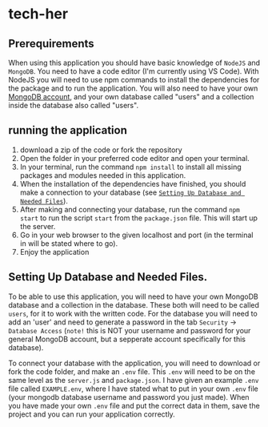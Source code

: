 # tech-her

## Prerequirements

When using this application you should have basic knowledge of `NodeJS` and `MongoDB`. You need to have a code editor (I'm currently using VS Code). With NodeJS you will need to use npm commands to install the dependencies for the package and to run the application. You will also need to have your own [MongoDB account](https://www.mongodb.com/), and your own database called "users" and a collection inside the database also called "users". 

## running the application

1. download a zip of the code or fork the repository
2. Open the folder in your preferred code editor and open your terminal. 
3. In your terminal, run the command `npm install` to install all missing packages and modules needed in this application.
4. When the installation of the dependencies have finished, you should make a connection to your database (see [`Setting Up Database and Needed Files`](https://github.com/YaraPrins/tech-her/blob/main/README.md#setting-up-database-and-needed-files)). 
5. After making and connecting your database, run the command `npm start` to run the script `start` from the `package.json` file. This will start up the server.
6. Go in your web browser to the given localhost and port (in the terminal in will be stated where to go).
7. Enjoy the application 

## Setting Up Database and Needed Files.

To be able to use this application, you will need to have your own MongoDB database and a collection in the database. These both will need to be called `users`, for it to work with the written code. For the database you will need to add an 'user' and need to generate a password in the tab `Security` -> `Database Access` (`note!` this is NOT your username and password for your general MongoDB account, but a sepperate account specifically for this database).

To connect your database with the application, you will need to download or fork the code folder, and make an `.env` file. This `.env` will need to be on the same level as the `server.js` and `package.json`. I have given an example `.env` file called `EXAMPLE.env`, where I have stated what to put in your own `.env` file (your mongodb database username and password you just made). When you have made your own `.env` file and put the correct data in them, save the project and you can run your application correctly.

